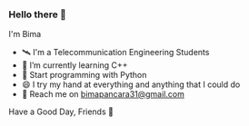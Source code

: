### Hello there 👋 

I'm Bima
<!--
**BimaPancara/BimaPancara** is a ✨ _special_ ✨ repository because its `README.md` (this file) appears on your GitHub profile.

Here are some ideas to get you started:

- 🔭 I’m currently working on ...
- 
- 👯 I’m looking to collaborate on ...
- 🤔 I’m looking for help with ...
- 💬 Ask me about ...
- 📫 How to reach me: ...
- 😄 Pronouns: ...
- ⚡ Fun fact: ...
-->
- 🛰️ I'm a Telecommunication Engineering Students
- 🌱 I’m currently learning C++
- 🐍 Start programming with Python
- 😄 I try my hand at everything and anything that I could do
- 📧 Reach me on bimapancara31@gmail.com

Have a Good Day, Friends 👋
